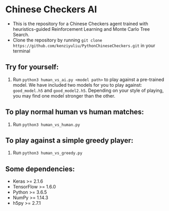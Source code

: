 # Chinese Checkers AI
- This is the repository for a Chinese Checkers agent trained with heuristics-guided Reinforcement Learning and Monte Carlo Tree Search.
- Clone the repository by running `git clone https://github.com/kenziyuliu/PythonChineseCheckers.git` in your terminal

## Try for yourself:
1. Run `python3 human_vs_ai.py <model path>` to play against a pre-trained model. We have included two models for you to play against: `good_model.h5` and `good_model2.h5`. Depending on your style of playing, you may find one model stronger than the other.

## To play normal human vs human matches:
1. Run `python3 human_vs_human.py`

## To play against a simple greedy player:
1. Run `python3 human_vs_greedy.py`

## Some dependencies:
- Keras >= 2.1.6
- TensorFlow >= 1.6.0
- Python >= 3.6.5
- NumPy >= 1.14.3
- h5py >= 2.7.1

